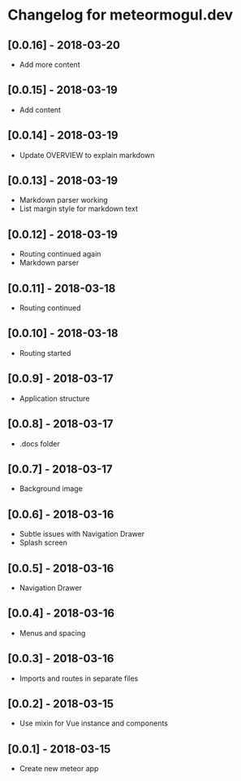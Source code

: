 # Changelog for meteormogul.dev

## [0.0.16] - 2018-03-20

- Add more content

## [0.0.15] - 2018-03-19

- Add content

## [0.0.14] - 2018-03-19

- Update OVERVIEW to explain markdown

## [0.0.13] - 2018-03-19

- Markdown parser working
- List margin style for markdown text

## [0.0.12] - 2018-03-19

- Routing continued again
- Markdown parser

## [0.0.11] - 2018-03-18

- Routing continued

## [0.0.10] - 2018-03-18

- Routing started

## [0.0.9] - 2018-03-17

- Application structure

## [0.0.8] - 2018-03-17

- .docs folder

## [0.0.7] - 2018-03-17

- Background image

## [0.0.6] - 2018-03-16

- Subtle issues with Navigation Drawer
- Splash screen

## [0.0.5] - 2018-03-16

- Navigation Drawer

## [0.0.4] - 2018-03-16

- Menus and spacing

## [0.0.3] - 2018-03-16

- Imports and routes in separate files

## [0.0.2] - 2018-03-15

- Use mixin for Vue instance and components

## [0.0.1] - 2018-03-15

- Create new meteor app
